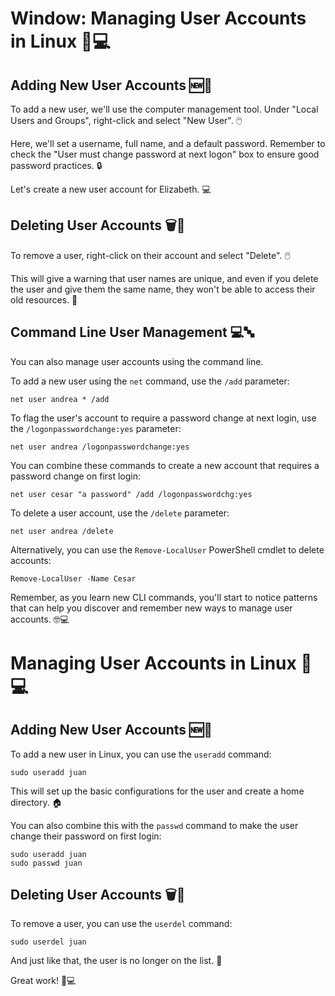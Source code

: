 # Window: Managing User Accounts in Linux 👥💻


## Adding New User Accounts 🆕👤
To add a new user, we'll use the computer management tool. Under "Local Users and Groups", right-click and select "New User". 🖱️

Here, we'll set a username, full name, and a default password. Remember to check the "User must change password at next logon" box to ensure good password practices. 🔒

Let's create a new user account for Elizabeth. 💻

## Deleting User Accounts 🗑️👤
To remove a user, right-click on their account and select "Delete". 🖱️

This will give a warning that user names are unique, and even if you delete the user and give them the same name, they won't be able to access their old resources. 🚫

## Command Line User Management 💻🔤
You can also manage user accounts using the command line. 

To add a new user using the `net` command, use the `/add` parameter:
```
net user andrea * /add
```

To flag the user's account to require a password change at next login, use the `/logonpasswordchange:yes` parameter:
```
net user andrea /logonpasswordchange:yes
```

You can combine these commands to create a new account that requires a password change on first login:
```
net user cesar "a password" /add /logonpasswordchg:yes
```

To delete a user account, use the `/delete` parameter:
```
net user andrea /delete
```

Alternatively, you can use the `Remove-LocalUser` PowerShell cmdlet to delete accounts:
```
Remove-LocalUser -Name Cesar
```

Remember, as you learn new CLI commands, you'll start to notice patterns that can help you discover and remember new ways to manage user accounts. 🤓💻

# Managing User Accounts in Linux 👥💻

## Adding New User Accounts 🆕👤
To add a new user in Linux, you can use the `useradd` command:

```
sudo useradd juan
```

This will set up the basic configurations for the user and create a home directory. 🏠

You can also combine this with the `passwd` command to make the user change their password on first login:

```
sudo useradd juan
sudo passwd juan
```

## Deleting User Accounts 🗑️👤
To remove a user, you can use the `userdel` command:

```
sudo userdel juan
```

And just like that, the user is no longer on the list. 📜

Great work! 👏💻